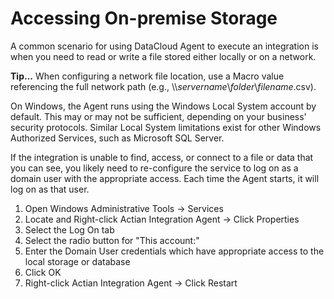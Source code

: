 # Accessing On-premise Storage

A common scenario for using DataCloud Agent to execute an integration is when you need to read or write a file stored either locally or on a network.

**Tip...** When configuring a network file location, use a Macro value referencing the full network path (e.g., \\\\_servername_\\_folder_\\_filename_.csv).



On Windows, the Agent runs using the Windows Local System account by default. This may or may not be sufficient, depending on your business' security protocols. Similar Local System limitations exist for other Windows Authorized Services, such as Microsoft SQL Server.

If the integration is unable to find, access, or connect to a file or data that you can see, you likely need to re-configure the service to log on as a domain user with the appropriate access. Each time the Agent starts, it will log on as that user.

1. Open Windows Administrative Tools → Services
2. Locate and Right-click Actian Integration Agent → Click Properties
3. Select the Log On tab
4. Select the radio button for "This account:"
5. Enter the Domain User credentials which have appropriate access to the local storage or database
6. Click OK
7. Right-click Actian Integration Agent → Click Restart
